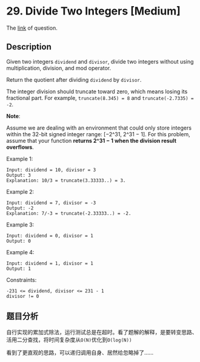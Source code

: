 # 29. Divide Two Integers [Medium]

The [link](https://leetcode.com/problems/divide-two-integers/) of question.

## Description

Given two integers `dividend` and `divisor`, divide two integers without using multiplication, division, and mod operator.

Return the quotient after dividing `dividend` by `divisor`.

The integer division should truncate toward zero, which means losing its fractional part. For example, `truncate(8.345) = 8` and `truncate(-2.7335) = -2`.

**Note**:

Assume we are dealing with an environment that could only store integers within the 32-bit signed integer range: [−2^31, 2^31 − 1]. For this problem, assume that your function **returns 2^31 − 1 when the division result overflows**.

Example 1:
```
Input: dividend = 10, divisor = 3
Output: 3
Explanation: 10/3 = truncate(3.33333..) = 3.
```

Example 2:
```
Input: dividend = 7, divisor = -3
Output: -2
Explanation: 7/-3 = truncate(-2.33333..) = -2.
```

Example 3:
```
Input: dividend = 0, divisor = 1
Output: 0
```

Example 4:
```
Input: dividend = 1, divisor = 1
Output: 1
```

Constraints:
```
-231 <= dividend, divisor <= 231 - 1
divisor != 0
```

## 题目分析

自行实现的累加式除法，运行测试总是在超时。看了题解的解释，是要转变思路、活用二分查找，将时间复杂度从`O(N)`优化到`O(log(N))`

<!-- todo -->

看到了更直观的思路，可以递归调用自身、居然给忽略掉了……